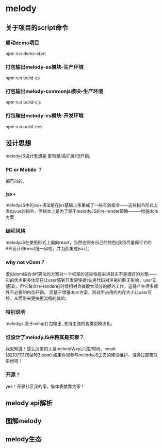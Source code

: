 # melody

## 关于项目的script命令

### 启动demo项目

npm run demo-start

### 打包输出melody-es模块-生产环境

npm run build-es

### 打包输出melody-commonjs模块-生产环境

npm run build-cjs

### 打包输出melody-es模块-开发环境
npm run build-dev

## 设计思想

melodyJS设计思想是 更轻量/高扩展/低开销。

### PC or Mobile ？

都可以的。

### jsx+

melodyJS中的jsx+语法是在jsx基础上多集成了一些有效指令——这些指令形式上类似vue的指令，但根本上是为了源于melodyJS的re-render策略———增量dom方案

### 编程风格

melodyJS在使用形式上偏向react，当然也拥有自己的特色(我将尽量保证它的API设计和react统一风格，并为此集成jsx+)。

### why not vDom？

虚拟dom结合diff算法的方案对一个框架的渲染性能来讲其实不是很好的方案——它的优点更多体现在让user感到开发更便捷(业务代码对渲染机制无影响，user无感知)。但它每次re-render的时候相对会做很大部分的额外工作，这将产生很多额外不必要的内存开销。
而基于增量dom方案，则对所占用的内存大小让user可控，从而带来更快更流畅的体验。

### 特别说明

melodyjs 基于rollup打包输出, 支持主流的各类型模块化。

### 谁设计了melodyJS并将其是实现？

我就知道！这么厉害的人是melodyWxy(六弦/时雨，email: 18210711176@163.com).如果你想参与melodyJS生态的建设维护，请通过邮箱联系他吧！

### 开源？
yes！开源社区我的家，集体贡献靠大家！

## melody api解析

## 图解melody

## melody生态